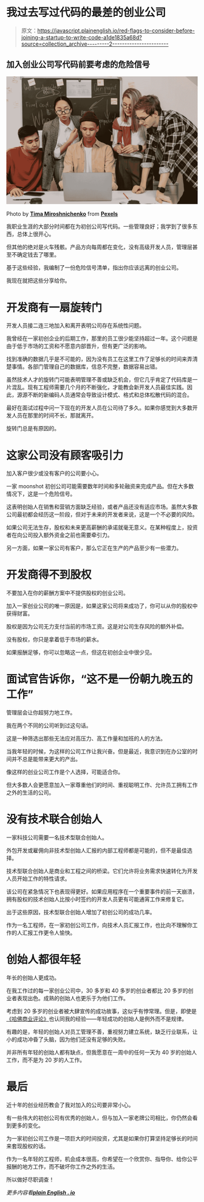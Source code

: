 # 我过去写过代码的最差的创业公司

> 原文：<https://javascript.plainenglish.io/red-flags-to-consider-before-joining-a-startup-to-write-code-a1de1835a68d?source=collection_archive---------2----------------------->

## 加入创业公司写代码前要考虑的危险信号

![](img/dfa3baaefbc9245a7b40035e077ac404.png)

Photo by [**Tima Miroshnichenko**](https://www.pexels.com/@tima-miroshnichenko?utm_content=attributionCopyText&utm_medium=referral&utm_source=pexels) from [**Pexels**](https://www.pexels.com/photo/a-group-of-people-talking-about-start-up-business-6913193/?utm_content=attributionCopyText&utm_medium=referral&utm_source=pexels)

我职业生涯的大部分时间都在为初创公司写代码。一些管理良好；我学到了很多东西，总体上很开心。

但其他的绝对是火车残骸。产品方向每周都在变化，没有高级开发人员，管理层甚至不确定钱去了哪里。

基于这些经验，我编制了一份危险信号清单，指出你应该远离的创业公司。

我现在就把这些分享给你。

# 开发商有一扇旋转门

开发人员接二连三地加入和离开表明公司存在系统性问题。

我曾经在一家初创企业的后期工作，那里的员工很少能坚持超过一年。这个问题是由于低于市场的工资和不愿意内部晋升，但有更广泛的影响。

找到准确的数据几乎是不可能的，因为没有员工在这里工作了足够长的时间来弄清楚事情。各部门管理自己的数据库，信息不完整，数据容易出错。

虽然技术人才的旋转门可能表明管理不善或缺乏机会，但它几乎肯定了代码库是一片混乱。现有工程师需要几个月的不断强化，才能教会新开发人员最佳实践。因此，源源不断的新编码人员通常会导致设计模式、格式和总体松散代码的混合。

最好在面试过程中问一下现在的开发人员在公司待了多久。如果你感觉到大多数开发人员在那里的时间不长，那就离开。

旋转门总是有原因的。

# 这家公司没有顾客吸引力

加入客户很少或没有客户的公司要小心。

一家 moonshot 初创公司可能需要数年时间和多轮融资来完成产品。但在大多数情况下，这是一个危险信号。

这表明创始人在销售和营销方面缺乏经验，或者产品还没有适应市场。虽然大多数公司最初都会经历这一阶段，但对于未来的开发者来说，这是一个不必要的风险。

如果公司无法生存，股权和未来更高薪酬的承诺就毫无意义。在某种程度上，投资者在向公司投入额外资金之前也需要牵引力。

另一方面，如果一家公司有客户，那么它正在生产的产品至少有一些潜力。

# 开发商得不到股权

不要加入在你的薪酬方案中不提供股权的创业公司。

加入一家创业公司的唯一原因是，如果这家公司将来成功了，你可以从你的股权中获得财富。

股权是因为公司无力支付当前的市场工资。这是对公司生存风险的额外补偿。

没有股权，你只是拿着低于市场的薪水。

如果报酬足够，你可以忽略这一点，但这在初创企业中很少见。

# 面试官告诉你，“这不是一份朝九晚五的工作”

管理层会让你超努力地工作。

我在两个不同的公司听到过这句话。

这是一种筛选出那些无法应对高压力、高工作量和加班的人的方法。

当我年轻的时候，为这样的公司工作让我兴奋。但是最近，我意识到在办公室的时间并不总是能带来更大的产出。

像这样的创业公司工作是个人选择，可能适合你。

但大多数人会更愿意加入一家尊重他们的时间、重视聪明工作、允许员工拥有工作之外的生活的公司。

# 没有技术联合创始人

一家科技公司需要一名技术型联合创始人。

外包开发或雇佣向非技术型创始人汇报的内部工程师都是可能的，但不是最佳选择。

技术型联合创始人是商业和工程之间的桥梁。它们允许将业务需求快速转化为开发人员开始工作的特性请求。

该公司在紧急情况下也表现得更好。如果应用程序在一个重要事件的前一天崩溃，拥有股权的技术创始人比按小时签约的开发人员更有可能通宵工作来修复它。

出于这些原因，技术型联合创始人增加了初创公司的成功几率。

作为一名工程师，在一家初创公司工作，向技术人员汇报工作，也比向不理解你工作的人汇报工作更令人愉快。

# 创始人都很年轻

年长的创始人更成功。

在我工作过的每一家创业公司中，30 多岁和 40 多岁的创业者都比 20 多岁的创业者表现出色。成熟的创始人也更乐于为他们工作。

考虑到 20 多岁的创业者被大肆宣传的成功故事，这似乎有悖常理。但是，即使是[《哈佛商业评论》](https://hbr.org/2018/07/research-the-average-age-of-a-successful-startup-founder-is-45)也认同我的经验——年轻成功的创始人是例外而不是规律。

有趣的是，年轻的创始人对员工管理不善，重视努力建立系统，缺乏行业联系，让小的成功冲昏了头脑，因为他们还没有足够的失败。

并非所有年轻的创始人都有缺点，但我愿意在一周中的任何一天为 40 岁的创始人工作，而不是为 20 岁的人工作。

# 最后

近十年的创业经历教会了我对加入的公司要非常小心。

有一些伟大的初创公司有优秀的创始人，但与加入一家老牌公司相比，你仍然会看到更多的变化。

为一家初创公司工作是一项巨大的时间投资，尤其是如果你打算坚持足够长的时间来套现股权的话。

作为一名年轻的工程师，机会成本很高，你希望在一个欣赏你、指导你、给你公平报酬的地方工作，而不破坏你工作之外的生活。

所以做好尽职调查！

*更多内容看*[***plain English . io***](http://plainenglish.io/)